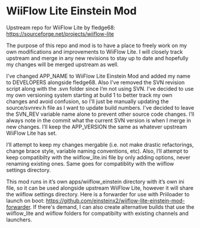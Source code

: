 # WiiFlow Lite Einstein Mod

Upstream repo for WiiFlow Lite by fledge68: https://sourceforge.net/projects/wiiflow-lite

The purpose of this repo and mod is to have a place to freely work on my own modifications and improvements to WiiFlow Lite. I will closely track upstream and merge in any new revisions to stay up to date and hopefully my changes will be merged upstream as well.

I've changed APP_NAME to WiiFlow Lite Einstein Mod and added my name to DEVELOPERS alongside fledge68. Also I've removed the SVN revision script along with the .svn folder since I’m not using SVN. I’ve decided to use my own versioning system starting at build 1 to better track my own changes and avoid confusion, so I'll just be manually updating the source/svnrev.h file as I want to update build numbers. I've decided to leave the SVN_REV variable name alone to prevent other source code changes. I’ll always note in the commit what the current SVN version is when I merge in new changes. I’ll keep the APP_VERSION the same as whatever upstream WiiFlow Lite has set.

I’ll attempt to keep my changes mergable (i.e. not make drastic refactorings, change brace style, variable naming conventions, etc). Also, I’ll attempt to keep compatibilty with the wiiflow_lite.ini file by only adding options, never renaming existing ones. Same goes for compatiblity with the wiiflow settings directory.

This mod runs in it’s own apps/wiiflow_einstein directory with it’s own ini file, so it can be used alongside upstream WiiFlow Lite, however it will share the wiiflow settings directory. Here is a forwarder for use with Priiloader to launch on boot: https://github.com/einsteinx2/wiiflow-lite-einstein-mod-forwarder. If there's demand, I can also create alternative builds that use the wiiflow_lite and wiiflow folders for compatibilty with existing channels and launchers.
